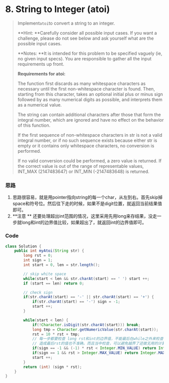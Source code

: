 # 8. String to Integer \(atoi\)

> Implement`atoi`to convert a string to an integer.
>
> **Hint: **Carefully consider all possible input cases. If you want a challenge, please do not see below and ask yourself what are the possible input cases.
>
> **Notes: **It is intended for this problem to be specified vaguely \(ie, no given input specs\). You are responsible to gather all the input requirements up front.
>
> **Requirements for atoi:**
>
> The function first discards as many whitespace characters as necessary until the first non-whitespace character is found. Then, starting from this character, takes an optional initial plus or minus sign followed by as many numerical digits as possible, and interprets them as a numerical value.
>
> The string can contain additional characters after those that form the integral number, which are ignored and have no effect on the behavior of this function.
>
> If the first sequence of non-whitespace characters in str is not a valid integral number, or if no such sequence exists because either str is empty or it contains only whitespace characters, no conversion is performed.
>
> If no valid conversion could be performed, a zero value is returned. If the correct value is out of the range of representable values, INT\_MAX \(2147483647\) or INT\_MIN \(-2147483648\) is returned.

### 思路

1. 思路很容易，就是用pointer指向string的每一个char，从左到右。首先skip掉space和符号位。然后往下走的时候，如果不是digit位置，就返回当前结果值即可。
2. **注意 ** 还要处理超出int范围的情况，这里采用先用long来存结果，没走一步就long和int的边界值比较，如果超出了，就返回int的边界值即可。

### Code

```java
class Solution {
    public int myAtoi(String str) {
        long rst = 0;
        int sign = 1;
        int start = 0, len = str.length();

        // skip white space
        while(start < len && str.charAt(start) == ' ') start ++;
        if (start == len) return 0;

        // check sign
        if(str.charAt(start) == '-' || str.charAt(start) == '+') {
            if(str.charAt(start) == '-') sign = -1;
            start ++;
        }

        while(start < len) {
            if(!Character.isDigit(str.charAt(start))) break;
            long tmp = Character.getNumericValue(str.charAt(start));
            rst = 10 * rst + tmp;
            // 每一步都要检查 long rst和int的边界值，不能最后在while之外来检查，因为rst可能过程中已经越过long的边界
            // 造成最后rst的值也不准确。而且当中检查，可以避免越界了还做无用的计算
            if(sign == -1 && (-1) * rst < Integer.MIN_VALUE) return Integer.MIN_VALUE;
            if(sign == 1 && rst > Integer.MAX_VALUE) return Integer.MAX_VALUE;
            start ++;
        }
        return (int) (sign * rst);
    }
}
```




